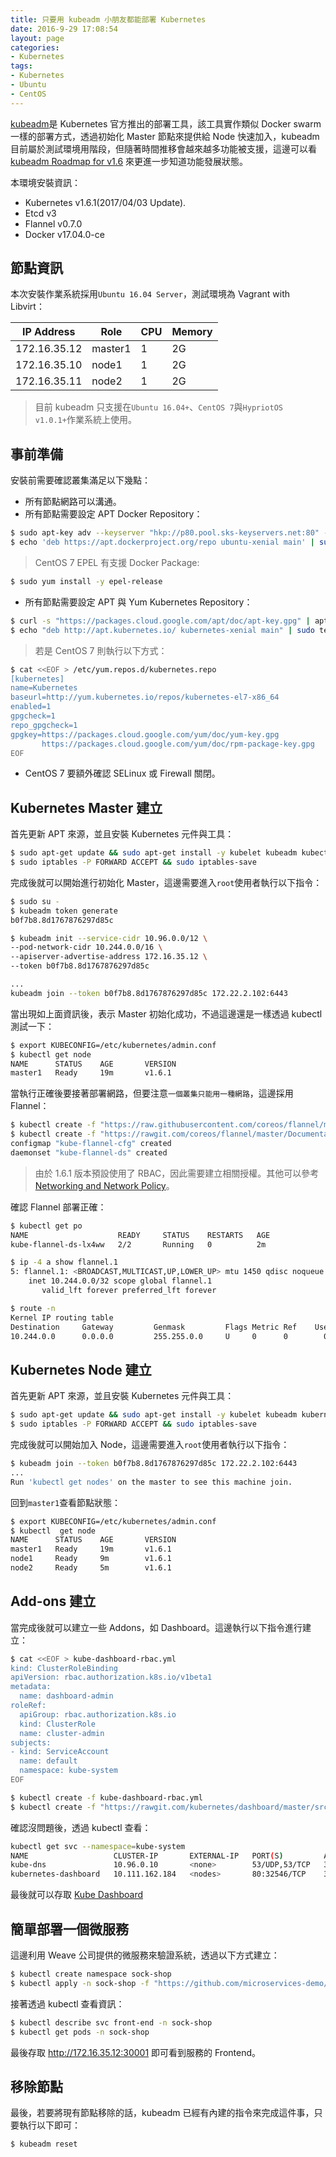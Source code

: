 ```yaml
---
title: 只要用 kubeadm 小朋友都能部署 Kubernetes
date: 2016-9-29 17:08:54
layout: page
categories:
- Kubernetes
tags:
- Kubernetes
- Ubuntu
- CentOS
---
```

[kubeadm](https://kubernetes.io/docs/getting-started-guides/kubeadm/)是 Kubernetes 官方推出的部署工具，該工具實作類似 Docker swarm 一樣的部署方式，透過初始化 Master 節點來提供給 Node 快速加入，kubeadm 目前屬於測試環境用階段，但隨著時間推移會越來越多功能被支援，這邊可以看 [kubeadm Roadmap for v1.6](https://github.com/kubernetes/kubeadm/milestone/1) 來更進一步知道功能發展狀態。

本環境安裝資訊：
* Kubernetes v1.6.1(2017/04/03 Update).
* Etcd v3
* Flannel v0.7.0
* Docker v17.04.0-ce

<!--more-->

## 節點資訊
本次安裝作業系統採用`Ubuntu 16.04 Server`，測試環境為 Vagrant with Libvirt：

| IP Address  |   Role   |   CPU    |   Memory   |
|-------------|----------|----------|------------|
|172.16.35.12 |  master1 |    1     |     2G     |
|172.16.35.10 |  node1   |    1     |     2G     |
|172.16.35.11 |  node2   |    1     |     2G     |

> 目前 kubeadm 只支援在`Ubuntu 16.04+`、`CentOS 7`與`HypriotOS v1.0.1+`作業系統上使用。

## 事前準備
安裝前需要確認叢集滿足以下幾點：
* 所有節點網路可以溝通。
* 所有節點需要設定 APT Docker Repository：
```sh
$ sudo apt-key adv --keyserver "hkp://p80.pool.sks-keyservers.net:80" --recv-keys 58118E89F3A912897C070ADBF76221572C52609D
$ echo 'deb https://apt.dockerproject.org/repo ubuntu-xenial main' | sudo tee /etc/apt/sources.list.d/docker.list
```
> CentOS 7 EPEL 有支援 Docker Package:
```sh
$ sudo yum install -y epel-release
```

* 所有節點需要設定 APT 與 Yum Kubernetes Repository：
```sh
$ curl -s "https://packages.cloud.google.com/apt/doc/apt-key.gpg" | apt-key add -
$ echo "deb http://apt.kubernetes.io/ kubernetes-xenial main" | sudo tee /etc/apt/sources.list.d/kubernetes.list
```
> 若是 CentOS 7 則執行以下方式：
```sh
$ cat <<EOF > /etc/yum.repos.d/kubernetes.repo
[kubernetes]
name=Kubernetes
baseurl=http://yum.kubernetes.io/repos/kubernetes-el7-x86_64
enabled=1
gpgcheck=1
repo_gpgcheck=1
gpgkey=https://packages.cloud.google.com/yum/doc/yum-key.gpg
       https://packages.cloud.google.com/yum/doc/rpm-package-key.gpg
EOF
```

* CentOS 7 要額外確認 SELinux 或 Firewall 關閉。

## Kubernetes Master 建立
首先更新 APT 來源，並且安裝 Kubernetes 元件與工具：
```sh
$ sudo apt-get update && sudo apt-get install -y kubelet kubeadm kubectl kubernetes-cni docker-engine
$ sudo iptables -P FORWARD ACCEPT && sudo iptables-save
```

完成後就可以開始進行初始化 Master，這邊需要進入`root`使用者執行以下指令：
```sh
$ sudo su -
$ kubeadm token generate
b0f7b8.8d1767876297d85c

$ kubeadm init --service-cidr 10.96.0.0/12 \
--pod-network-cidr 10.244.0.0/16 \
--apiserver-advertise-address 172.16.35.12 \
--token b0f7b8.8d1767876297d85c

...
kubeadm join --token b0f7b8.8d1767876297d85c 172.22.2.102:6443
```

當出現如上面資訊後，表示 Master 初始化成功，不過這邊還是一樣透過 kubectl 測試一下：
```sh
$ export KUBECONFIG=/etc/kubernetes/admin.conf
$ kubectl get node
NAME      STATUS    AGE       VERSION
master1   Ready     19m       v1.6.1
```

當執行正確後要接著部署網路，但要注意`一個叢集只能用一種網路`，這邊採用 Flannel：
```sh
$ kubectl create -f "https://raw.githubusercontent.com/coreos/flannel/master/Documentation/kube-flannel-rbac.yml"
$ kubectl create -f "https://rawgit.com/coreos/flannel/master/Documentation/kube-flannel.yml"
configmap "kube-flannel-cfg" created
daemonset "kube-flannel-ds" created
```
> 由於 1.6.1 版本預設使用了 RBAC，因此需要建立相關授權。其他可以參考 [Networking and Network Policy](https://kubernetes.io/docs/admin/addons/)。

確認 Flannel 部署正確：
```sh
$ kubectl get po
NAME                    READY     STATUS    RESTARTS   AGE
kube-flannel-ds-lx4ww   2/2       Running   0          2m

$ ip -4 a show flannel.1
5: flannel.1: <BROADCAST,MULTICAST,UP,LOWER_UP> mtu 1450 qdisc noqueue state UNKNOWN group default
    inet 10.244.0.0/32 scope global flannel.1
       valid_lft forever preferred_lft forever

$ route -n
Kernel IP routing table
Destination     Gateway         Genmask         Flags Metric Ref    Use Iface
10.244.0.0      0.0.0.0         255.255.0.0     U     0      0        0 flannel.1
```

## Kubernetes Node 建立
首先更新 APT 來源，並且安裝 Kubernetes 元件與工具：
```sh
$ sudo apt-get update && sudo apt-get install -y kubelet kubeadm kubernetes-cni docker-engine
$ sudo iptables -P FORWARD ACCEPT && sudo iptables-save
```

完成後就可以開始加入 Node，這邊需要進入`root`使用者執行以下指令：
```sh
$ kubeadm join --token b0f7b8.8d1767876297d85c 172.22.2.102:6443
...
Run 'kubectl get nodes' on the master to see this machine join.
```

回到`master1`查看節點狀態：
```sh
$ export KUBECONFIG=/etc/kubernetes/admin.conf
$ kubectl  get node
NAME      STATUS    AGE       VERSION
master1   Ready     19m       v1.6.1
node1     Ready     9m        v1.6.1
node2     Ready     5m        v1.6.1
```

## Add-ons 建立
當完成後就可以建立一些 Addons，如 Dashboard。這邊執行以下指令進行建立：
```sh
$ cat <<EOF > kube-dashboard-rbac.yml
kind: ClusterRoleBinding
apiVersion: rbac.authorization.k8s.io/v1beta1
metadata:
  name: dashboard-admin
roleRef:
  apiGroup: rbac.authorization.k8s.io
  kind: ClusterRole
  name: cluster-admin
subjects:
- kind: ServiceAccount
  name: default
  namespace: kube-system
EOF

$ kubectl create -f kube-dashboard-rbac.yml
$ kubectl create -f "https://rawgit.com/kubernetes/dashboard/master/src/deploy/kubernetes-dashboard.yaml"
```

確認沒問題後，透過 kubectl 查看：
```sh
kubectl get svc --namespace=kube-system
NAME                   CLUSTER-IP       EXTERNAL-IP   PORT(S)         AGE
kube-dns               10.96.0.10       <none>        53/UDP,53/TCP   36m
kubernetes-dashboard   10.111.162.184   <nodes>       80:32546/TCP    33s
```

最後就可以存取 [Kube Dashboard](http://172.16.35.12:32546)

## 簡單部署一個微服務
這邊利用 Weave 公司提供的微服務來驗證系統，透過以下方式建立：
```sh
$ kubectl create namespace sock-shop
$ kubectl apply -n sock-shop -f "https://github.com/microservices-demo/microservices-demo/blob/master/deploy/kubernetes/complete-demo.yaml?raw=true"
```

接著透過 kubectl 查看資訊：
```sh
$ kubectl describe svc front-end -n sock-shop
$ kubectl get pods -n sock-shop
```

最後存取 http://172.16.35.12:30001 即可看到服務的 Frontend。

## 移除節點
最後，若要將現有節點移除的話，kubeadm 已經有內建的指令來完成這件事，只要執行以下即可：
```sh
$ kubeadm reset
```
